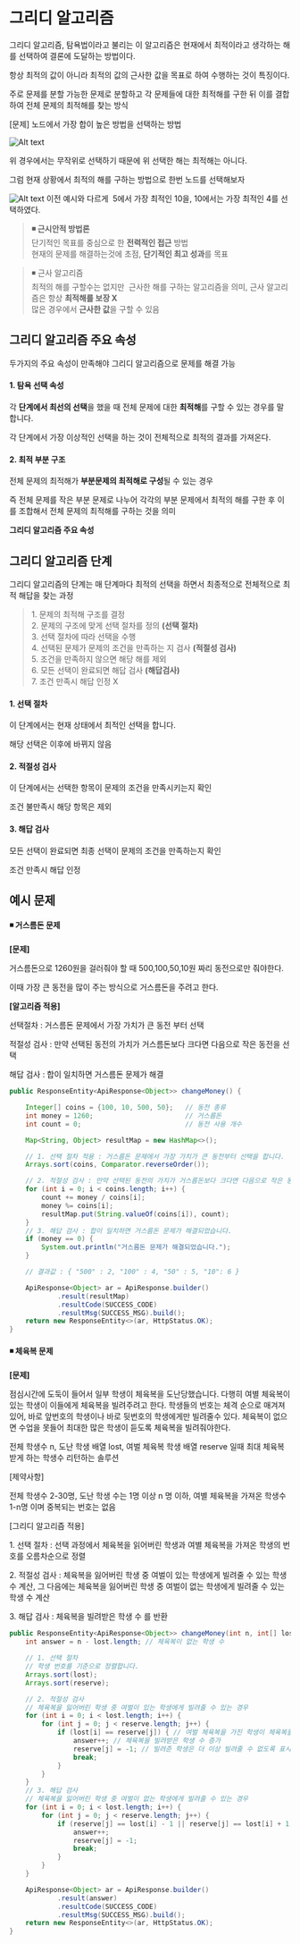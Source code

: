 # **그리디 알고리즘**

그리디 알고리즘, 탐욕법이라고 불리는 이 알고리즘은 현재에서 최적이라고 생각하는 해를 선택하여 결론에 도달하는 방법이다.

항상 최적의 값이 아니라 최적의 값의 근사한 값을 목표로 하여 수행하는 것이 특징이다.

주로 문제를 분할 가능한 문제로 분할하고 각 문제들에 대한 최적해를 구한 뒤 이를 결합하여 전체 문제의 최적해를 찾는 방식

\[문제\] 노드에서 가장 합이 높은 방법을 선택하는 방법

![Alt text](image.png)

위 경우에서는 무작위로 선택하기 때문에 위 선택한 해는 최적해는 아니다.

그럼 현재 상황에서 최적의 해를 구하는 방법으로 한번 노드를 선택해보자

![Alt text](image-1.png)
이전 예시와 다르게  5에서 가장 최적인 10을, 10에서는 가장 최적인 4를 선택하였다.

> **◾ 근시안적 방법론**  
> 단기적인 목표를 중심으로 한 **전력적인 접근** 방법  
> 현재의 문제를 해결하는것에 초점, **단기적인 최고 성과**를 목표

> ◾ 근사 알고리즘  
> 최적의 해를 구할수는 없지만  근사한 해를 구하는 알고리즘을 의미, 근사 알고리즘은 항상 **최적해를 보장 X**  
> 많은 경우에서 **근사한 값**을 구할 수 있음

## **그리디 알고리즘 주요 속성**

두가지의 주요 속성이 만족해야 그리디 알고리즘으로 문제를 해결 가능

#### **1\. 탐욕 선택 속성**

각 **단계에서 최선의 선택**을 했을 때 전체 문제에 대한 **최적해**를 구할 수 있는 경우를 말합니다.

각 단계에서 가장 이상적인 선택을 하는 것이 전체적으로 최적의 결과를 가져온다.

#### **2\. 최적 부분 구조**

전체 문제의 최적해가 **부분문제의 최적해로 구성**될 수 있는 경우

즉 전체 문제를 작은 부분 문제로 나누어 각각의 부분 문제에서 최적의 해를 구한 후 이를 조합해서 전체 문제의 최적해를 구하는 것을 의미

**그리디 알고리즘 주요 속성**

## **그리디 알고리즘 단계**

그리디 알고리즘의 단계는 매 단계마다 최적의 선택을 하면서 최종적으로 전체적으로 최적 해답을 찾는 과정

> 1\. 문제의 최적해 구조를 결정  
> 2\. 문제의 구조에 맞게 선택 절차를 정의 **(선택 절차)**  
> 3\. 선택 절차에 따라 선택을 수행  
> 4\. 선택된 문제가 문제의 조건을 만족하는 지 검사 **(적절성 검사)**  
> 5\. 조건을 만족하지 않으면 해당 해를 제외  
> 6\. 모든 선택이 완료되면 해답 검사 **(해답검사)**  
> 7\. 조건 만족시 해답 인정 X

#### **1\. 선택 절차**

이 단계에서는 현재 상태에서 최적인 선택을 합니다.

해당 선택은 이후에 바뀌지 않음

#### **2\. 적절성 검사**

이 단계에서는 선택한 항목이 문제의 조건을 만족시키는지 확인

조건 불만족시 해당 항목은 제외

#### **3\. 해답 검사**

모든 선택이 완료되면 최종 선택이 문제의 조건을 만족하는지 확인

조건 만족시 해답 인정

## **예시 문제**

#### **◾ 거스름돈 문제**

**\[문제\]**

거스름돈으로 1260원을 걸러줘야 할 때 500,100,50,10원 짜리 동전으로만 줘야한다.

이때 가장 큰 동전을 많이 주는 방식으로 거스름돈을 주려고 한다.

**\[알고리즘 적용\]**

선택절차 : 거스름돈 문제에서 가장 가치가 큰 동전 부터 선택

적절성 검사 : 만약 선택된 동전의 가치가 거스름돈보다 크다면 다음으로 작은 동전을 선택

해답 검사 : 합이 일치하면 거스름돈 문제가 해결

```java
public ResponseEntity<ApiResponse<Object>> changeMoney() {

    Integer[] coins = {100, 10, 500, 50};   // 동전 종류
    int money = 1260;                       // 거스름돈
    int count = 0;                          // 동전 사용 개수

    Map<String, Object> resultMap = new HashMap<>();

    // 1. 선택 절차 적용 : 거스름돈 문제에서 가장 가치가 큰 동전부터 선택을 합니다.
    Arrays.sort(coins, Comparator.reverseOrder());

    // 2. 적절성 검사 : 만약 선택된 동전의 가치가 거스름돈보다 크다면 다음으로 작은 동전을 선택한다.
    for (int i = 0; i < coins.length; i++) {
        count += money / coins[i];
        money %= coins[i];
        resultMap.put(String.valueOf(coins[i]), count);
    }
    // 3. 해답 검사 : 합이 일치하면 거스름돈 문제가 해결되었습니다.
    if (money == 0) {
        System.out.println("거스름돈 문제가 해결되었습니다.");
    }

    // 결과값 : { "500" : 2, "100" : 4, "50" : 5, "10": 6 }

    ApiResponse<Object> ar = ApiResponse.builder()
            .result(resultMap)
            .resultCode(SUCCESS_CODE)
            .resultMsg(SUCCESS_MSG).build();
    return new ResponseEntity<>(ar, HttpStatus.OK);
}
```

#### **◾ 체육복 문제**

**\[문제\]**

점심시간에 도둑이 들어서 일부 학생이 체육복을 도난당했습니다. 다행히 여별 체육복이 있는 학생이 이들에게 체육복을 빌려주려고 한다. 학생들의 번호는 체격 순으로 매겨져 있어, 바로 앞번호의 학생이나 바로 뒷번호의 학생에게만 빌려줄수 있다. 체육복이 없으면 수업을 못들어 최대한 많은 학생이 듣도록 체육복을 빌려줘야한다.

전체 학생수 n, 도난 학생 배열 lost, 여벌 체육복 학생 배열 reserve 일때 최대 체육복 받게 하는 학생수 리턴하는 솔루션

\[제약사항\]

전체 학생수 2-30명, 도난 학생 수는 1명 이상 n 명 이하, 여별 체육복을 가져온 학생수 1-n명 이며 중복되는 번호는 없음

\[그리디 알고리즘 적용\]

1\. 선택 절차 : 선택 과정에서 체육복을 읽어버린 학생과 여별 체육복을 가져온 학생의 번호를 오름차순으로 정렬

2\. 적절성 검사 : 체육복을 잃어버린 학생 중 여벌이 있는 학생에게 빌려줄 수 있는 학생 수 계산, 그 다음에는 체육복을 잃어버린 학생 중 여벌이 없는 학생에게 빌려줄 수 있는 학생 수 계산 

3\. 해답 검사 : 체육복을 빌려받은 학생 수 를 반환

```java
public ResponseEntity<ApiResponse<Object>> changeMoney(int n, int[] lost, int[] reserve) {
    int answer = n - lost.length; // 체육복이 없는 학생 수

    // 1. 선택 절차
    // 학생 번호를 기준으로 정렬합니다.
    Arrays.sort(lost);
    Arrays.sort(reserve);

    // 2. 적절성 검사
    // 체육복을 잃어버린 학생 중 여벌이 있는 학생에게 빌려줄 수 있는 경우
    for (int i = 0; i < lost.length; i++) {
        for (int j = 0; j < reserve.length; j++) {
            if (lost[i] == reserve[j]) { // 여벌 체육복을 가진 학생이 체육복을 잃어버린 경우
                answer++; // 체육복을 빌려받은 학생 수 증가
                reserve[j] = -1; // 빌려준 학생은 더 이상 빌려줄 수 없도록 표시
                break;
            }
        }
    }
    // 3. 해답 검사
    // 체육복을 잃어버린 학생 중 여벌이 없는 학생에게 빌려줄 수 있는 경우
    for (int i = 0; i < lost.length; i++) {
        for (int j = 0; j < reserve.length; j++) {
            if (reserve[j] == lost[i] - 1 || reserve[j] == lost[i] + 1) {
                answer++;
                reserve[j] = -1;
                break;
            }
        }
    }

    ApiResponse<Object> ar = ApiResponse.builder()
            .result(answer)
            .resultCode(SUCCESS_CODE)
            .resultMsg(SUCCESS_MSG).build();
    return new ResponseEntity<>(ar, HttpStatus.OK);
}
```

<script>(adsbygoogle = window.adsbygoogle || []).push({});</script>